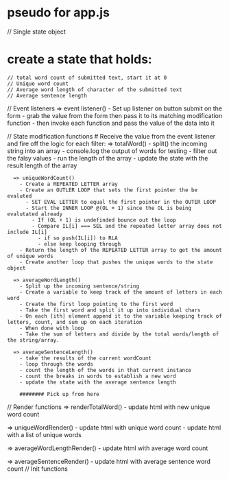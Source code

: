 # pseudo for app.js
// Single state object
  # create a state that holds:
    // total word count of submitted text, start it at 0
    // Unique word count
    // Average word length of character of the submitted text
    // Average sentence length

// Event listeners
    => event listener()
      - Set up listener on button submit on the form
      - grab the value from the form then pass it to its matching modification function
      - then invoke each function and pass the value of the data into it

// State modification functions
    # Receive the value from the event listener and fire off the logic for each filter:
      => totalWord()
        - split() the incoming string into an array
        - console.log the output of words for testing
        - filter out the falsy values
        - run the length of the array 
        - update the state with the result length of the array

      => uniqueWordCount()
        - Create a REPEATED LETTER array
        - Create an OUTLER LOOP that sets the first pointer the be evaluted
          - SET EVAL LETTER to equal the first pointer in the OUTER LOOP
          - Start the INNER LOOP @(OL + 1) since the OL is being evalutated already
            - If (OL + 1) is undefinded bounce out the loop
            - Compare IL[i] === SEL and the repeated letter array does not include IL[i]
              - if so push(IL[i]) to RLA
              - else keep looping through
        - Return the length of the REPEATED LETTER array to get the amount of unique words
        - Create another loop that pushes the unique words to the state object  

      => averageWordLength()
        - Split up the incoming sentence/string
        - Create a variable to keep track of the amount of letters in each word
        - Create the first loop pointing to the first word
        - Take the first word and split it up into individual chars
        - On each [ith] element append it to the variable keeping track of letters, count, and sum up on each iteration
        - When done with loop 
        - Take the sum of letters and divide by the total words/length of the string/array.

      => averageSentenceLength()
        - take the results of the current wordCount
        - loop through the words
        - count the length of the words in that current instance
        - count the breaks in words to establish a new word
        - update the state with the average sentence length

        ######## Pick up from here

// Render functions
  => renderTotalWord()
    - update html with new unique word count

  => uniqueWordRender()
    - update html with unique word count
    - update html with a list of unique words

  => averageWordLengthRender()
    - update html with average word count

  => averageSentenceRender()
    - update html with average  sentence word count
// Init functions
  #

